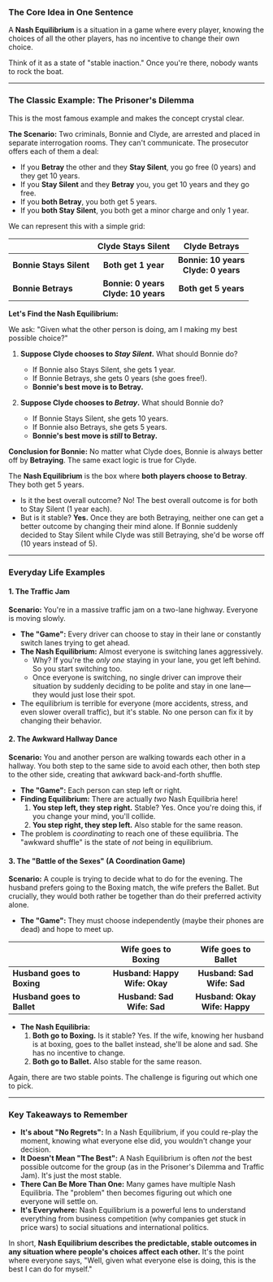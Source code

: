 

### The Core Idea in One Sentence

A **Nash Equilibrium** is a situation in a game where every player, knowing the choices of all the other players, has no incentive to change their own choice.

Think of it as a state of "stable inaction." Once you're there, nobody wants to rock the boat.

---

### The Classic Example: The Prisoner's Dilemma

This is the most famous example and makes the concept crystal clear.

**The Scenario:**
Two criminals, Bonnie and Clyde, are arrested and placed in separate interrogation rooms. They can't communicate. The prosecutor offers each of them a deal:

*   If you **Betray** the other and they **Stay Silent**, you go free (0 years) and they get 10 years.
*   If you **Stay Silent** and they **Betray** you, you get 10 years and they go free.
*   If you **both Betray**, you both get 5 years.
*   If you **both Stay Silent**, you both get a minor charge and only 1 year.

We can represent this with a simple grid:

| | **Clyde Stays Silent** | **Clyde Betrays** |
| :--- | :---: | :---: |
| **Bonnie Stays Silent** | **Both get 1 year** | **Bonnie: 10 years<br>Clyde: 0 years** |
| **Bonnie Betrays** | **Bonnie: 0 years<br>Clyde: 10 years** | **Both get 5 years** |

**Let's Find the Nash Equilibrium:**

We ask: "Given what the other person is doing, am I making my best possible choice?"

1.  **Suppose Clyde chooses to *Stay Silent*.** What should Bonnie do?
    *   If Bonnie also Stays Silent, she gets 1 year.
    *   If Bonnie Betrays, she gets 0 years (she goes free!).
    *   **Bonnie's best move is to Betray.**

2.  **Suppose Clyde chooses to *Betray*.** What should Bonnie do?
    *   If Bonnie Stays Silent, she gets 10 years.
    *   If Bonnie also Betrays, she gets 5 years.
    *   **Bonnie's best move is *still* to Betray.**

**Conclusion for Bonnie:** No matter what Clyde does, Bonnie is always better off by **Betraying**. The same exact logic is true for Clyde.

The **Nash Equilibrium** is the box where **both players choose to Betray**. They both get 5 years.

*   Is it the best overall outcome? No! The best overall outcome is for both to Stay Silent (1 year each).
*   But is it stable? **Yes.** Once they are both Betraying, neither one can get a better outcome by changing their mind alone. If Bonnie suddenly decided to Stay Silent while Clyde was still Betraying, she'd be worse off (10 years instead of 5).

---

### Everyday Life Examples

#### 1. The Traffic Jam

**Scenario:** You're in a massive traffic jam on a two-lane highway. Everyone is moving slowly.

*   **The "Game":** Every driver can choose to stay in their lane or constantly switch lanes trying to get ahead.
*   **The Nash Equilibrium:** Almost everyone is switching lanes aggressively.
    *   Why? If you're the *only one* staying in your lane, you get left behind. So you start switching too.
    *   Once everyone is switching, no single driver can improve their situation by suddenly deciding to be polite and stay in one lane—they would just lose their spot.
*   The equilibrium is terrible for everyone (more accidents, stress, and even slower overall traffic), but it's stable. No one person can fix it by changing their behavior.

#### 2. The Awkward Hallway Dance

**Scenario:** You and another person are walking towards each other in a hallway. You both step to the same side to avoid each other, then both step to the other side, creating that awkward back-and-forth shuffle.

*   **The "Game":** Each person can step left or right.
*   **Finding Equilibrium:** There are actually *two* Nash Equilibria here!
    1.  **You step left, they step right.** Stable? Yes. Once you're doing this, if you change your mind, you'll collide.
    2.  **You step right, they step left.** Also stable for the same reason.
*   The problem is *coordinating* to reach one of these equilibria. The "awkward shuffle" is the state of *not* being in equilibrium.

#### 3. The "Battle of the Sexes" (A Coordination Game)

**Scenario:** A couple is trying to decide what to do for the evening. The husband prefers going to the Boxing match, the wife prefers the Ballet. But crucially, they would both rather be together than do their preferred activity alone.

*   **The "Game":** They must choose independently (maybe their phones are dead) and hope to meet up.

| | **Wife goes to Boxing** | **Wife goes to Ballet** |
| :--- | :---: | :---: |
| **Husband goes to Boxing** | **Husband: Happy<br>Wife: Okay** | **Husband: Sad<br>Wife: Sad** |
| **Husband goes to Ballet** | **Husband: Sad<br>Wife: Sad** | **Husband: Okay<br>Wife: Happy** |

*   **The Nash Equilibria:**
    1.  **Both go to Boxing.** Is it stable? Yes. If the wife, knowing her husband is at boxing, goes to the ballet instead, she'll be alone and sad. She has no incentive to change.
    2.  **Both go to Ballet.** Also stable for the same reason.

Again, there are two stable points. The challenge is figuring out which one to pick.

---

### Key Takeaways to Remember

*   **It's about "No Regrets":** In a Nash Equilibrium, if you could re-play the moment, knowing what everyone else did, you wouldn't change your decision.
*   **It Doesn't Mean "The Best":** A Nash Equilibrium is often *not* the best possible outcome for the group (as in the Prisoner's Dilemma and Traffic Jam). It's just the most stable.
*   **There Can Be More Than One:** Many games have multiple Nash Equilibria. The "problem" then becomes figuring out which one everyone will settle on.
*   **It's Everywhere:** Nash Equilibrium is a powerful lens to understand everything from business competition (why companies get stuck in price wars) to social situations and international politics.

In short, **Nash Equilibrium describes the predictable, stable outcomes in any situation where people's choices affect each other.** It's the point where everyone says, "Well, given what everyone else is doing, this is the best I can do for myself."